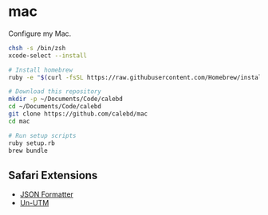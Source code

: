 # mac

Configure my Mac.

```sh
chsh -s /bin/zsh
xcode-select --install
```

```sh
# Install homebrew
ruby -e "$(curl -fsSL https://raw.githubusercontent.com/Homebrew/install/master/install)"

# Download this repository
mkdir -p ~/Documents/Code/calebd
cd ~/Documents/Code/calebd
git clone https://github.com/calebd/mac
cd mac

# Run setup scripts
ruby setup.rb
brew bundle
```

## Safari Extensions

- [JSON Formatter](https://github.com/rfletcher/safari-json-formatter)
- [Un-UTM](https://github.com/josephschmitt/un-utm)
